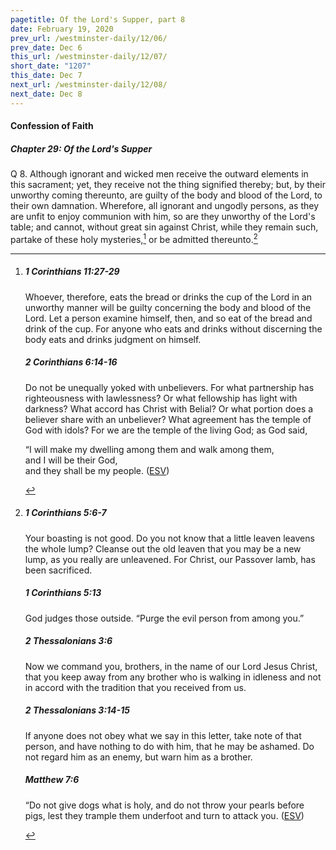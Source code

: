 ```yaml
---
pagetitle: Of the Lord's Supper, part 8
date: February 19, 2020
prev_url: /westminster-daily/12/06/
prev_date: Dec 6
this_url: /westminster-daily/12/07/
short_date: "1207"
this_date: Dec 7
next_url: /westminster-daily/12/08/
next_date: Dec 8
---
```


#### Confession of Faith

##### Chapter 29: Of the Lord's Supper

<span class="q">Q 8.</span> Although ignorant and wicked men receive the outward elements in this sacrament; yet, they receive not the thing signified thereby; but, by their unworthy coming thereunto, are guilty of the body and blood of the Lord, to their own damnation. Wherefore, all ignorant and ungodly persons, as they are unfit to enjoy communion with him, so are they unworthy of the Lord's table; and cannot, without great sin against Christ, while they remain such, partake of these holy mysteries,[^fnref:wcf1] or be admitted thereunto.[^fnref:wcf2]

[^fnref:wcf1]: <div class="esv"><h5>1 Corinthians 11:27-29</h5> <div class="esv-text"><p id="p46011027.01-1">Whoever, therefore, eats the bread or drinks the cup of the Lord in an unworthy manner will be guilty concerning the body and blood of the Lord. Let a person examine himself, then, and so eat of the bread and drink of the cup. For anyone who eats and drinks without discerning the body eats and drinks judgment on himself.</p> </div><h5>2 Corinthians 6:14-16</h5> <div class="esv-text"> <p id="p47006014.07-2">Do not be unequally yoked with unbelievers. For what partnership has righteousness with lawlessness? Or what fellowship has light with darkness? What accord has Christ with Belial? Or what portion does a believer share with an unbeliever? What agreement has the temple of God with idols? For we are the temple of the living God; as God said,</p> <div class="block-indent"> <p class="line-group" id="p47006016.22-2">&#8220;I will make my dwelling among them and walk among them,<br /> <span class="indent"></span>and I will be their God,<br /> <span class="indent"></span>and they shall be my people.  (<a href="http://www.esv.org" class="copyright">ESV</a>)</p> </div> </div> </div>

[^fnref:wcf2]: <div class="esv"><h5>1 Corinthians 5:6-7</h5> <div class="esv-text"><p id="p46005006.01-1">Your boasting is not good. Do you not know that a little leaven leavens the whole lump? Cleanse out the old leaven that you may be a new lump, as you really are unleavened. For Christ, our Passover lamb, has been sacrificed.</p> </div><h5>1 Corinthians 5:13</h5> <div class="esv-text"><p id="p46005013.01-2">God judges those outside. &#8220;Purge the evil person from among you.&#8221;</p> </div><h5>2 Thessalonians 3:6</h5> <div class="esv-text"> <p id="p53003006.04-3">Now we command you, brothers, in the name of our Lord Jesus Christ, that you keep away from any brother who is walking in idleness and not in accord with the tradition that you received from us.</p> </div><h5>2 Thessalonians 3:14-15</h5> <div class="esv-text"><p id="p53003014.01-4">If anyone does not obey what we say in this letter, take note of that person, and have nothing to do with him, that he may be ashamed. Do not regard him as an enemy, but warn him as a brother.</p> </div><h5>Matthew 7:6</h5> <div class="esv-text"><p id="p40007006.01-5"><span class="woc">&#8220;Do not give dogs what is holy, and do not throw your pearls before pigs, lest they trample them underfoot and turn to attack you.</span>  (<a href="http://www.esv.org" class="copyright">ESV</a>)</p> </div> </div>

